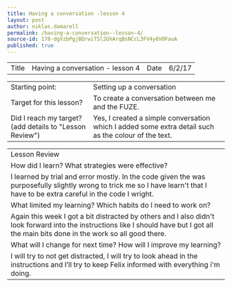 ```yaml
---
title: Having a conversation -lesson 4
layout: post
author: niklas.damarell
permalink: /having-a-conversation--lesson-4/
source-id: 178-dgVzbPgjBQrwiTSl2GhArqBsNCcL3FV4y6VOFauA
published: true
---
```

<table>
  <tr>
    <td>Title</td>
    <td>Having a conversation - lesson 4</td>
    <td>Date</td>
    <td>6/2/17</td>
  </tr>
</table>


<table>
  <tr>
    <td>Starting point:</td>
    <td>Setting up a conversation</td>
  </tr>
  <tr>
    <td>Target for this lesson?</td>
    <td>To create a conversation between me and the FUZE.</td>
  </tr>
  <tr>
    <td>Did I reach my target? 
(add details to "Lesson Review")</td>
    <td> Yes, I created a simple conversation which I added some extra detail such as the colour of the text.</td>
  </tr>
</table>


<table>
  <tr>
    <td>Lesson Review</td>
  </tr>
  <tr>
    <td>How did I learn? What strategies were effective? </td>
  </tr>
  <tr>
    <td>I learned by trial and error mostly. In the code given the was purposefully slightly wrong to trick me so I have learn't that I have to be extra careful in the code I wright.
</td>
  </tr>
  <tr>
    <td>What limited my learning? Which habits do I need to work on? </td>
  </tr>
  <tr>
    <td>Again this week I got a bit distracted by others and I also didn't look forward into the instructions like I should have but I got all the main bits done in the work so all good there.</td>
  </tr>
  <tr>
    <td>What will I change for next time? How will I improve my learning?</td>
  </tr>
  <tr>
    <td>I will try to not get distracted, I will try to look ahead in the instructions and I’ll try to keep Felix informed with everything i'm doing.</td>
  </tr>
</table>


